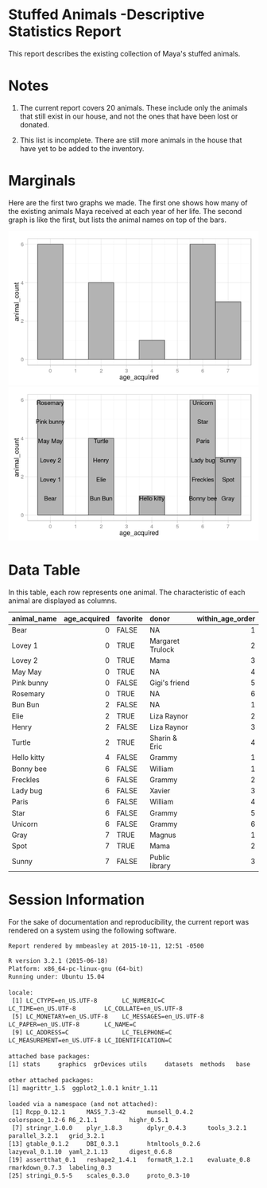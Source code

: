 # Stuffed Animals -Descriptive Statistics Report

This report describes the existing collection of Maya's stuffed animals.

<!--  Set the working directory to the repository's base directory; this assumes the report is nested inside of two directories.-->


<!-- Set the report-wide options, and point to the external code file. -->


<!-- Load the sources.  Suppress the output when loading sources. --> 


<!-- Load 'sourced' R files.  Suppress the output when loading packages. --> 


<!-- Load any global functions and variables declared in the R file.  Suppress the output. --> 


<!-- Declare any global functions specific to a Rmd output.  Suppress the output. --> 


<!-- Load the datasets.   -->


<!-- Tweak the datasets.   -->


# Notes

1. The current report covers 20 animals.  These include only the animals that still exist in our house, and not the ones that have been lost or donated.

2. This list is incomplete.  There are still more animals in the house that have yet to be added to the inventory.

# Marginals
Here are the first two graphs we made.  The first one shows how many of the existing animals Maya received at each year of her life.  The second graph is like the first, but lists the animal names on top of the bars.

![](figure_raw/marginals-1.png) ![](figure_raw/marginals-2.png) 

# Data Table
In this table, each row represents one animal.  The characteristic of each animal are displayed as columns.


|animal_name | age_acquired|favorite |donor            | within_age_order|
|:-----------|------------:|:--------|:----------------|----------------:|
|Bear        |            0|FALSE    |NA               |                1|
|Lovey 1     |            0|TRUE     |Margaret Trulock |                2|
|Lovey 2     |            0|TRUE     |Mama             |                3|
|May May     |            0|TRUE     |NA               |                4|
|Pink bunny  |            0|FALSE    |Gigi's friend    |                5|
|Rosemary    |            0|TRUE     |NA               |                6|
|Bun Bun     |            2|FALSE    |NA               |                1|
|Elie        |            2|TRUE     |Liza Raynor      |                2|
|Henry       |            2|FALSE    |Liza Raynor      |                3|
|Turtle      |            2|TRUE     |Sharin & Eric    |                4|
|Hello kitty |            4|FALSE    |Grammy           |                1|
|Bonny bee   |            6|FALSE    |William          |                1|
|Freckles    |            6|FALSE    |Grammy           |                2|
|Lady bug    |            6|FALSE    |Xavier           |                3|
|Paris       |            6|FALSE    |William          |                4|
|Star        |            6|FALSE    |Grammy           |                5|
|Unicorn     |            6|FALSE    |Grammy           |                6|
|Gray        |            7|TRUE     |Magnus           |                1|
|Spot        |            7|TRUE     |Mama             |                2|
|Sunny       |            7|FALSE    |Public library   |                3|

# Session Information
For the sake of documentation and reproducibility, the current report was rendered on a system using the following software.


```
Report rendered by mmbeasley at 2015-10-11, 12:51 -0500
```

```
R version 3.2.1 (2015-06-18)
Platform: x86_64-pc-linux-gnu (64-bit)
Running under: Ubuntu 15.04

locale:
 [1] LC_CTYPE=en_US.UTF-8       LC_NUMERIC=C               LC_TIME=en_US.UTF-8        LC_COLLATE=en_US.UTF-8    
 [5] LC_MONETARY=en_US.UTF-8    LC_MESSAGES=en_US.UTF-8    LC_PAPER=en_US.UTF-8       LC_NAME=C                 
 [9] LC_ADDRESS=C               LC_TELEPHONE=C             LC_MEASUREMENT=en_US.UTF-8 LC_IDENTIFICATION=C       

attached base packages:
[1] stats     graphics  grDevices utils     datasets  methods   base     

other attached packages:
[1] magrittr_1.5  ggplot2_1.0.1 knitr_1.11   

loaded via a namespace (and not attached):
 [1] Rcpp_0.12.1      MASS_7.3-42      munsell_0.4.2    colorspace_1.2-6 R6_2.1.1         highr_0.5.1     
 [7] stringr_1.0.0    plyr_1.8.3       dplyr_0.4.3      tools_3.2.1      parallel_3.2.1   grid_3.2.1      
[13] gtable_0.1.2     DBI_0.3.1        htmltools_0.2.6  lazyeval_0.1.10  yaml_2.1.13      digest_0.6.8    
[19] assertthat_0.1   reshape2_1.4.1   formatR_1.2.1    evaluate_0.8     rmarkdown_0.7.3  labeling_0.3    
[25] stringi_0.5-5    scales_0.3.0     proto_0.3-10    
```
